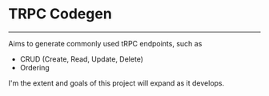 # TRPC Codegen

---

Aims to generate commonly used tRPC endpoints, such as

- CRUD (Create, Read, Update, Delete)
- Ordering

I'm the extent and goals of this project will expand as it develops.
